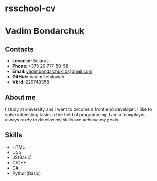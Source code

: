 # rsschool-cv
# Vadim Bondarchuk
## Contacts
* **Location:** Belarus
* **Phone:** +375 29 777-50-58
* **Email:** vadimbondarchuk10@gmail.com
* **GitHub:** Vadim-tetotovich
* **Vk id:** 229748358
## About me
I study at university and I want to become a front-end developer. I like to solve interesting tasks in the field of programming. I am a teamplayer, always ready to develop my skills and achieve my goals.
## Skills
* HTML
* CSS
* JS(Basic)
* C/C++
* C#
* Python(Basic)